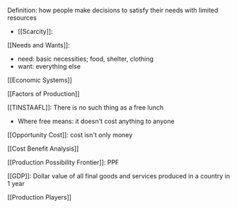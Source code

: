 
Definition: how people make decisions to satisfy their needs with limited resources
- [[Scarcity]]: 

[[Needs and Wants]]: 
- need: basic necessities; food, shelter, clothing 
- want: everything else

[[Economic Systems]]

[[Factors of Production]]

[[TINSTAAFL]]: There is no such thing as a free lunch
- Where free means: it doesn't cost anything to anyone

[[Opportunity Cost]]: cost isn't only money 

[[Cost Benefit Analysis]]

[[Production Possibility Frontier]]: PPF

[[GDP]]: Dollar value of all final goods and services produced in a country in 1 year

[[Production Players]]


